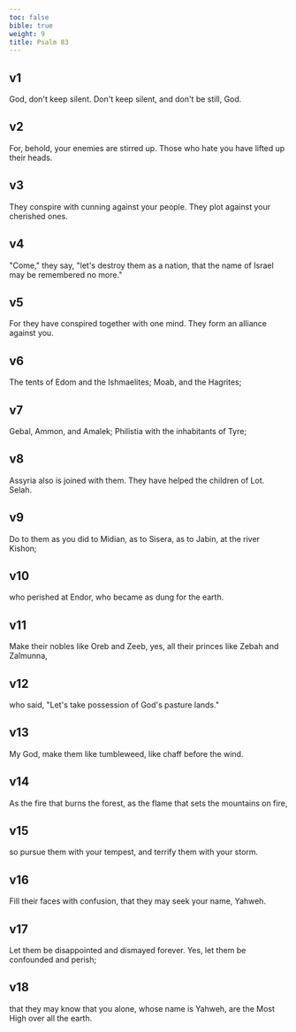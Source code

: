 ```yaml
---
toc: false
bible: true
weight: 9
title: Psalm 83
---
```




## v1 
God, don't keep silent. Don't keep silent, and don't be still, God. 

## v2 
For, behold, your enemies are stirred up. Those who hate you have lifted up their heads. 

## v3 
They conspire with cunning against your people. They plot against your cherished ones. 

## v4 
"Come," they say, "let's destroy them as a nation, that the name of Israel may be remembered no more." 

## v5 
For they have conspired together with one mind. They form an alliance against you. 

## v6 
The tents of Edom and the Ishmaelites; Moab, and the Hagrites; 

## v7 
Gebal, Ammon, and Amalek; Philistia with the inhabitants of Tyre; 

## v8 
Assyria also is joined with them. They have helped the children of Lot. Selah. 

## v9 
Do to them as you did to Midian, as to Sisera, as to Jabin, at the river Kishon; 

## v10 
who perished at Endor, who became as dung for the earth. 

## v11 
Make their nobles like Oreb and Zeeb, yes, all their princes like Zebah and Zalmunna, 

## v12 
who said, "Let's take possession of God's pasture lands." 

## v13 
My God, make them like tumbleweed, like chaff before the wind. 

## v14 
As the fire that burns the forest, as the flame that sets the mountains on fire, 

## v15 
so pursue them with your tempest, and terrify them with your storm. 

## v16 
Fill their faces with confusion, that they may seek your name, Yahweh. 

## v17 
Let them be disappointed and dismayed forever. Yes, let them be confounded and perish; 

## v18 
that they may know that you alone, whose name is Yahweh, are the Most High over all the earth.
